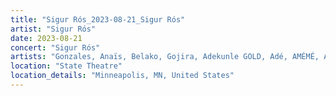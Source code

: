 ```yaml
---
title: "Sigur Rós_2023-08-21_Sigur Rós"
artist: "Sigur Rós"
date: 2023-08-21
concert: "Sigur Rós"
artists: "Gonzales, Anaïs, Belako, Gojira, Adekunle GOLD, Adé, AMÉMÉ, Anna Calvi, Amenra, Amaia, London Contemporary Orchestra, Anfisa Letyago, Bombay Bicycle Club, Alina Pash, Wordless Music Orchestra, Argy, Sigur Rós, AR/CO, Angel Olsen, Antònia Font, alt-J, Dinos, Indochine, The Wordless Orchestra"
location: "State Theatre"
location_details: "Minneapolis, MN, United States"
---
```

